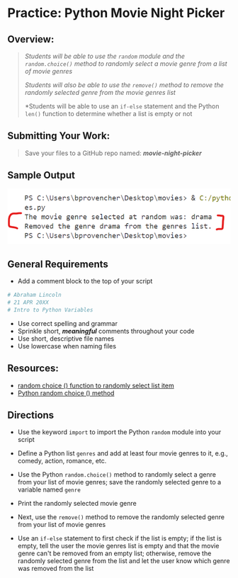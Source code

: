 # Practice: Python Movie Night Picker

## Overview:

> *Students will be able to use the `random` module and the `random.choice()` method to randomly select a movie genre from a list of movie genres*
>
> *Students will also be able to use the `remove()` method to remove the randomly selected genre from the movie genres list*
>
> *Students will be able to use an `if-else` statement and the Python `len()` function to determine whether a list is empty or not

## Submitting Your Work:

> Save your files to a GitHub repo named: ***movie-night-picker***

## Sample Output

![sample output](movies-output.png)

## General Requirements

- Add a comment block to the top of your script

```python
# Abraham Lincoln
# 21 APR 20XX
# Intro to Python Variables
```

- Use correct spelling and grammar
- Sprinkle short, ***meaningful*** comments throughout your code
- Use short, descriptive file names
- Use lowercase when naming files

## Resources:

- [random choice () function to randomly select list item](https://pynative.com/python-random-choice/#h-random-choice-function-to-select-a-random-element-from-a-list-in-python)
- [Python random choice () method](https://www.w3schools.com/python/ref_random_choice.asp)

## Directions

- Use the keyword `import` to import the Python `random` module into your script   

- Define a Python list `genres` and add at least four movie genres to it, e.g., comedy, action, romance, etc.   

- Use the Python `random.choice()` method to randomly select a genre from your list of movie genres; save the randomly selected genre to a variable named `genre`   

- Print the randomly selected movie genre   

- Next, use the `remove()` method to remove the randomly selected genre from your list of movie genres   

- Use an `if-else` statement to first check if the list is empty; if the list is empty, tell the user the movie genres list is empty and that the movie genre can't be removed from an empty list; otherwise, remove the randomly selected genre from the list and let the user know which genre was removed from the list
